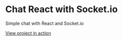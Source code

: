 # Chat React with Socket.io

Simple chat with React and Socket.io

[View project in action](https://chat-react-socket-basic-production.up.railway.app/)
